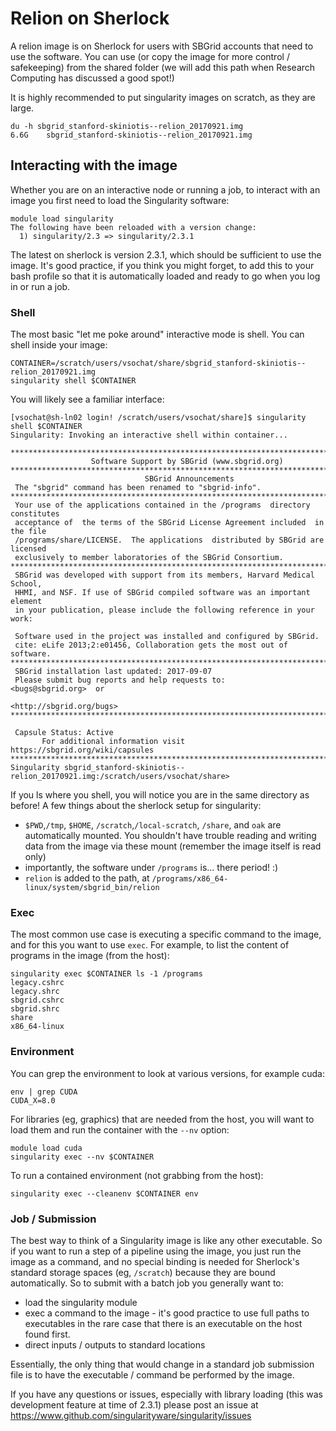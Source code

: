 # Relion on Sherlock

A relion image is on Sherlock for users with SBGrid accounts that need to use the software.
You can use (or copy the image for more control / safekeeping) from the shared folder 
(we will add this path when Research Computing has discussed a good spot!)

It is highly recommended to put singularity images on scratch, as they are large.

```
du -h sbgrid_stanford-skiniotis--relion_20170921.img 
6.6G	sbgrid_stanford-skiniotis--relion_20170921.img
```

## Interacting with the image

Whether you are on an interactive node or running a job, to interact with an image
you first need to load the Singularity software:

```
module load singularity
The following have been reloaded with a version change:
  1) singularity/2.3 => singularity/2.3.1
```

The latest on sherlock is version 2.3.1, which should be sufficient to use the image. It's 
good practice, if you think you might forget, to add this to your bash profile so that it
is automatically loaded and ready to go when you log in or run a job.

### Shell
The most basic "let me poke around" interactive mode is shell. You can shell inside your image:

```
CONTAINER=/scratch/users/vsochat/share/sbgrid_stanford-skiniotis--relion_20170921.img
singularity shell $CONTAINER
```

You will likely see a familiar interface:

```
[vsochat@sh-ln02 login! /scratch/users/vsochat/share]$ singularity shell $CONTAINER
Singularity: Invoking an interactive shell within container...

********************************************************************************
                  Software Support by SBGrid (www.sbgrid.org)
********************************************************************************
                              SBGrid Announcements
 The "sbgrid" command has been renamed to "sbgrid-info".
********************************************************************************
 Your use of the applications contained in the /programs  directory constitutes
 acceptance of  the terms of the SBGrid License Agreement included  in the file
 /programs/share/LICENSE.  The applications  distributed by SBGrid are licensed
 exclusively to member laboratories of the SBGrid Consortium.
******************************************************************************** 
 SBGrid was developed with support from its members, Harvard Medical School,    
 HHMI, and NSF. If use of SBGrid compiled software was an important element     
 in your publication, please include the following reference in your work:      
                                                                                      
 Software used in the project was installed and configured by SBGrid.                   
 cite: eLife 2013;2:e01456, Collaboration gets the most out of software.                
********************************************************************************
 SBGrid installation last updated: 2017-09-07
 Please submit bug reports and help requests to:       <bugs@sbgrid.org>  or
                                                       <http://sbgrid.org/bugs>
********************************************************************************

 Capsule Status: Active
       For additional information visit https://sbgrid.org/wiki/capsules
********************************************************************************
Singularity sbgrid_stanford-skiniotis--relion_20170921.img:/scratch/users/vsochat/share> 
```

If you ls where you shell, you will notice you are in the same directory as before! A few things
about the sherlock setup for singularity:

 - `$PWD`,`/tmp`, `$HOME`, `/scratch`,`/local-scratch`, `/share`, and `oak` are automatically mounted. You shouldn't have trouble reading and writing data from the image via these mount (remember the image itself is read only)
 - importantly, the software under `/programs` is... there period! :)
 - `relion` is added to the path, at `/programs/x86_64-linux/system/sbgrid_bin/relion`

### Exec
The most common use case is executing a specific command to the image, and for this you
want to use `exec`. For example, to list the content of programs in the image (from the host):

```
singularity exec $CONTAINER ls -1 /programs
legacy.cshrc
legacy.shrc
sbgrid.cshrc
sbgrid.shrc
share
x86_64-linux
```

### Environment
You can grep the environment to look at various versions, for example cuda:

```
env | grep CUDA
CUDA_X=8.0
```

For libraries (eg, graphics) that are needed from the host, you will want to load them and run the container 
with the `--nv` option:

```
module load cuda
singularity exec --nv $CONTAINER
```

To run a contained environment (not grabbing from the host):

```
singularity exec --cleanenv $CONTAINER env
```


### Job / Submission
The best way to think of a Singularity image is like any other executable. So if you
want to run a step of a pipeline using the image, you just run the image as a command,
and no special binding is needed for Sherlock's standard storage spaces (eg, `/scratch`) because 
they are bound automatically. So to submit with a batch job you generally want to:

 - load the singularity module
 - exec a command to the image - it's good practice to use full paths to executables in the rare case that there is an executable on the host found first.
 - direct inputs / outputs to standard locations

Essentially, the only thing that would change in a standard job submission file is to have the executable / command be performed by the image. 

If you have any questions or issues, especially with library loading (this was development
feature at time of 2.3.1) please post an issue at https://www.github.com/singularityware/singularity/issues
